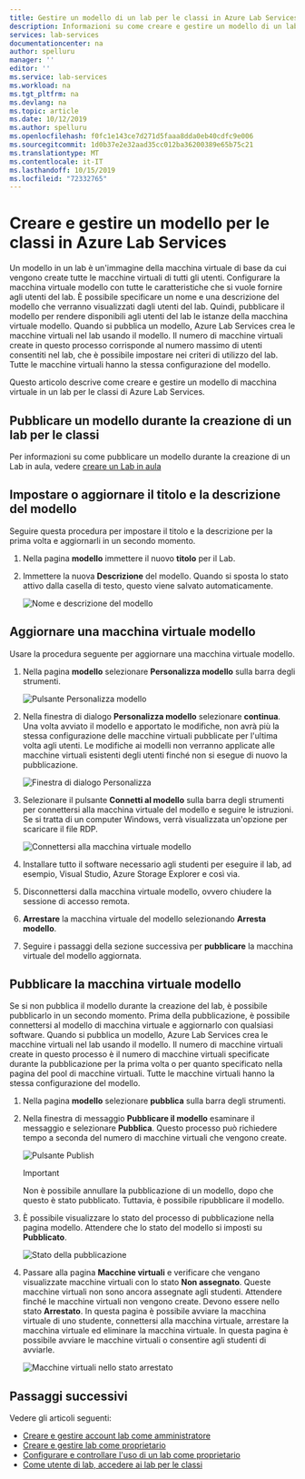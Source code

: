 ```yaml
---
title: Gestire un modello di un lab per le classi in Azure Lab Services | Microsoft Docs
description: Informazioni su come creare e gestire un modello di un lab per le classi in Azure Lab Services.
services: lab-services
documentationcenter: na
author: spelluru
manager: ''
editor: ''
ms.service: lab-services
ms.workload: na
ms.tgt_pltfrm: na
ms.devlang: na
ms.topic: article
ms.date: 10/12/2019
ms.author: spelluru
ms.openlocfilehash: f0fc1e143ce7d271d5faaa8dda0eb40cdfc9e006
ms.sourcegitcommit: 1d0b37e2e32aad35cc012ba36200389e65b75c21
ms.translationtype: MT
ms.contentlocale: it-IT
ms.lasthandoff: 10/15/2019
ms.locfileid: "72332765"
---
```

# <a name="create-and-manage-a-classroom-template-in-azure-lab-services"></a>Creare e gestire un modello per le classi in Azure Lab Services
Un modello in un lab è un'immagine della macchina virtuale di base da cui vengono create tutte le macchine virtuali di tutti gli utenti. Configurare la macchina virtuale modello con tutte le caratteristiche che si vuole fornire agli utenti del lab. È possibile specificare un nome e una descrizione del modello che verranno visualizzati dagli utenti del lab. Quindi, pubblicare il modello per rendere disponibili agli utenti del lab le istanze della macchina virtuale modello. Quando si pubblica un modello, Azure Lab Services crea le macchine virtuali nel lab usando il modello. Il numero di macchine virtuali create in questo processo corrisponde al numero massimo di utenti consentiti nel lab, che è possibile impostare nei criteri di utilizzo del lab. Tutte le macchine virtuali hanno la stessa configurazione del modello.

Questo articolo descrive come creare e gestire un modello di macchina virtuale in un lab per le classi di Azure Lab Services. 

## <a name="publish-a-template-while-creating-a-classroom-lab"></a>Pubblicare un modello durante la creazione di un lab per le classi
Per informazioni su come pubblicare un modello durante la creazione di un Lab in aula, vedere [creare un Lab in aula](how-to-manage-classroom-labs.md#create-a-classroom-lab)
 
## <a name="set-or-update-template-title-and-description"></a>Impostare o aggiornare il titolo e la descrizione del modello
Seguire questa procedura per impostare il titolo e la descrizione per la prima volta e aggiornarli in un secondo momento. 

1. Nella pagina **modello** immettere il nuovo **titolo** per il Lab.  
2. Immettere la nuova **Descrizione** del modello. Quando si sposta lo stato attivo dalla casella di testo, questo viene salvato automaticamente. 

    ![Nome e descrizione del modello](../media/how-to-create-manage-template/template-name-description.png)

## <a name="update-a-template-vm"></a>Aggiornare una macchina virtuale modello
Usare la procedura seguente per aggiornare una macchina virtuale modello.  

1. Nella pagina **modello** selezionare **Personalizza modello** sulla barra degli strumenti. 

    ![Pulsante Personalizza modello](../media/how-to-create-manage-template/customize-template-button.png)
2. Nella finestra di dialogo **Personalizza modello** selezionare **continua**. Una volta avviato il modello e apportato le modifiche, non avrà più la stessa configurazione delle macchine virtuali pubblicate per l'ultima volta agli utenti. Le modifiche ai modelli non verranno applicate alle macchine virtuali esistenti degli utenti finché non si esegue di nuovo la pubblicazione.

    ![Finestra di dialogo Personalizza](../media/how-to-create-manage-template/customize-template-dialog.png)
1. Selezionare il pulsante **Connetti al modello** sulla barra degli strumenti per connettersi alla macchina virtuale del modello e seguire le istruzioni. Se si tratta di un computer Windows, verrà visualizzata un'opzione per scaricare il file RDP. 

    ![Connettersi alla macchina virtuale modello](../media/how-to-create-manage-template/connect-template-vm.png)
1. Installare tutto il software necessario agli studenti per eseguire il lab, ad esempio, Visual Studio, Azure Storage Explorer e così via. 
2. Disconnettersi dalla macchina virtuale modello, ovvero chiudere la sessione di accesso remota. 
3. **Arrestare** la macchina virtuale del modello selezionando **Arresta modello**. 
4. Seguire i passaggi della sezione successiva per **pubblicare** la macchina virtuale del modello aggiornata. 

## <a name="publish-the-template-vm"></a>Pubblicare la macchina virtuale modello  
Se si non pubblica il modello durante la creazione del lab, è possibile pubblicarlo in un secondo momento. Prima della pubblicazione, è possibile connettersi al modello di macchina virtuale e aggiornarlo con qualsiasi software. Quando si pubblica un modello, Azure Lab Services crea le macchine virtuali nel lab usando il modello. Il numero di macchine virtuali create in questo processo è il numero di macchine virtuali specificate durante la pubblicazione per la prima volta o per quanto specificato nella pagina del pool di macchine virtuali. Tutte le macchine virtuali hanno la stessa configurazione del modello. 

1. Nella pagina **modello** selezionare **pubblica** sulla barra degli strumenti. 
1. Nella finestra di messaggio **Pubblicare il modello** esaminare il messaggio e selezionare **Pubblica**. Questo processo può richiedere tempo a seconda del numero di macchine virtuali che vengono create.

    ![Pulsante Publish](../media/how-to-create-manage-template/publish-button.png)

    > [!IMPORTANT]
    > Non è possibile annullare la pubblicazione di un modello, dopo che questo è stato pubblicato. Tuttavia, è possibile ripubblicare il modello. 
4. È possibile visualizzare lo stato del processo di pubblicazione nella pagina modello. Attendere che lo stato del modello si imposti su **Pubblicato**. 

    ![Stato della pubblicazione](../media/how-to-create-manage-template/publish-status.png)
1. Passare alla pagina **Macchine virtuali** e verificare che vengano visualizzate macchine virtuali con lo stato **Non assegnato**. Queste macchine virtuali non sono ancora assegnate agli studenti. Attendere finché le macchine virtuali non vengono create. Devono essere nello stato **Arrestato**. In questa pagina è possibile avviare la macchina virtuale di uno studente, connettersi alla macchina virtuale, arrestare la macchina virtuale ed eliminare la macchina virtuale. In questa pagina è possibile avviare le macchine virtuali o consentire agli studenti di avviarle. 

    ![Macchine virtuali nello stato arrestato](../media/tutorial-setup-classroom-lab/virtual-machines-stopped.png)


## <a name="next-steps"></a>Passaggi successivi
Vedere gli articoli seguenti:

- [Creare e gestire account lab come amministratore](how-to-manage-lab-accounts.md)
- [Creare e gestire lab come proprietario](how-to-manage-classroom-labs.md)
- [Configurare e controllare l'uso di un lab come proprietario](how-to-configure-student-usage.md)
- [Come utente di lab, accedere ai lab per le classi](how-to-use-classroom-lab.md)
